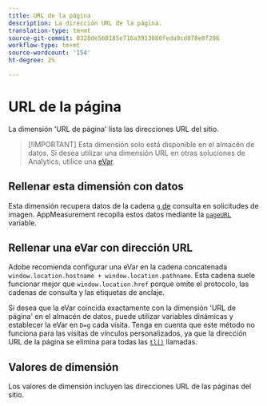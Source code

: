 ```yaml
---
title: URL de la página
description: La dirección URL de la página.
translation-type: tm+mt
source-git-commit: 0328de560185e716a3913080feda9cd078e0f206
workflow-type: tm+mt
source-wordcount: '154'
ht-degree: 2%

---
```



# URL de la página

La dimensión &#39;URL de página&#39; lista las direcciones URL del sitio.

>[!IMPORTANT] Esta dimensión solo está disponible en el almacén de datos. Si desea utilizar una dimensión URL en otras soluciones de Analytics, utilice una [eVar](evar.md).

## Rellenar esta dimensión con datos

Esta dimensión recupera datos de la cadena [`g` de](/help/implement/validate/query-parameters.md) consulta en solicitudes de imagen. AppMeasurement recopila estos datos mediante la [`pageURL`](/help/implement/vars/page-vars/pageurl.md) variable.

## Rellenar una eVar con dirección URL

Adobe recomienda configurar una eVar en la cadena concatenada `window.location.hostname + window.location.pathname`. Esta cadena suele funcionar mejor que `window.location.href` porque omite el protocolo, las cadenas de consulta y las etiquetas de anclaje.

Si desea que la eVar coincida exactamente con la dimensión &#39;URL de página&#39; en el almacén de datos, puede utilizar variables [](/help/implement/vars/page-vars/dynamic-variables.md) dinámicas y establecer la eVar en `D=g` cada visita. Tenga en cuenta que este método no funciona para las visitas de vínculos personalizados, ya que la dirección URL de la página se elimina para todas las [`tl()`](/help/implement/vars/functions/tl-method.md) llamadas.

## Valores de dimensión

Los valores de dimensión incluyen las direcciones URL de las páginas del sitio.
